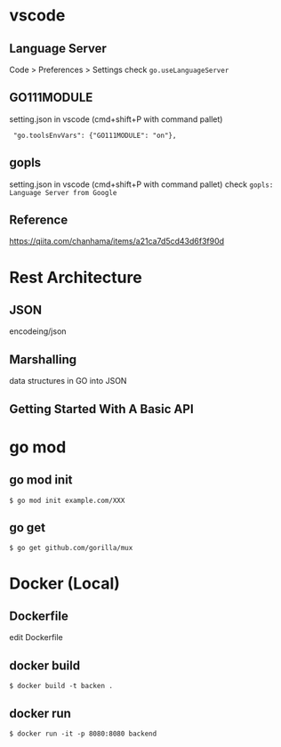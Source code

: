 # vscode

## Language Server
Code > Preferences > Settings
check `go.useLanguageServer`

## GO111MODULE
setting.json in vscode
(cmd+shift+P with command pallet)
```
 "go.toolsEnvVars": {"GO111MODULE": "on"},
```

## gopls
setting.json in vscode
(cmd+shift+P with command pallet)
check `gopls: Language Server from Google`

## Reference
https://qiita.com/chanhama/items/a21ca7d5cd43d6f3f90d

# Rest Architecture
## JSON
encodeing/json
## Marshalling
data structures in GO into JSON
## Getting Started With A Basic API

# go mod
## go mod init
`$ go mod init example.com/XXX`
## go get
`$ go get github.com/gorilla/mux`


# Docker (Local)
## Dockerfile
edit Dockerfile
## docker build
`$ docker build -t backen .`
## docker run
`$ docker run -it -p 8080:8080 backend`
